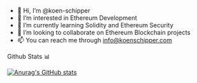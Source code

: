 - 👋 Hi, I’m @koen-schipper
- 👀 I’m interested in Ethereum Development
- 🌱 I’m currently learning Solidity and Ethereum Security
- 💞️ I’m looking to collaborate on Ethereum Blockchain projects
- 📫 You can reach me through info@koenschipper.com

<!---
koen-schipper/koen-schipper is a ✨ special ✨ repository because its `README.md` (this file) appears on your GitHub profile.
You can click the Preview link to take a look at your changes.
--->

Github Stats 📊

[![Anurag's GitHub stats](https://github-readme-stats.vercel.app/api?username=koen-schipper)](https://github.com/anuraghazra/github-readme-stats)
